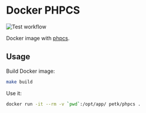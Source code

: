 # Docker PHPCS

![Test workflow](https://github.com/petk/docker-phpcs/actions/workflows/tests.yaml/badge.svg)

Docker image with [phpcs](https://github.com/squizlabs/PHP_CodeSniffer).

## Usage

Build Docker image:

```sh
make build
```

Use it:

```sh
docker run -it --rm -v `pwd`:/opt/app/ petk/phpcs .
```
